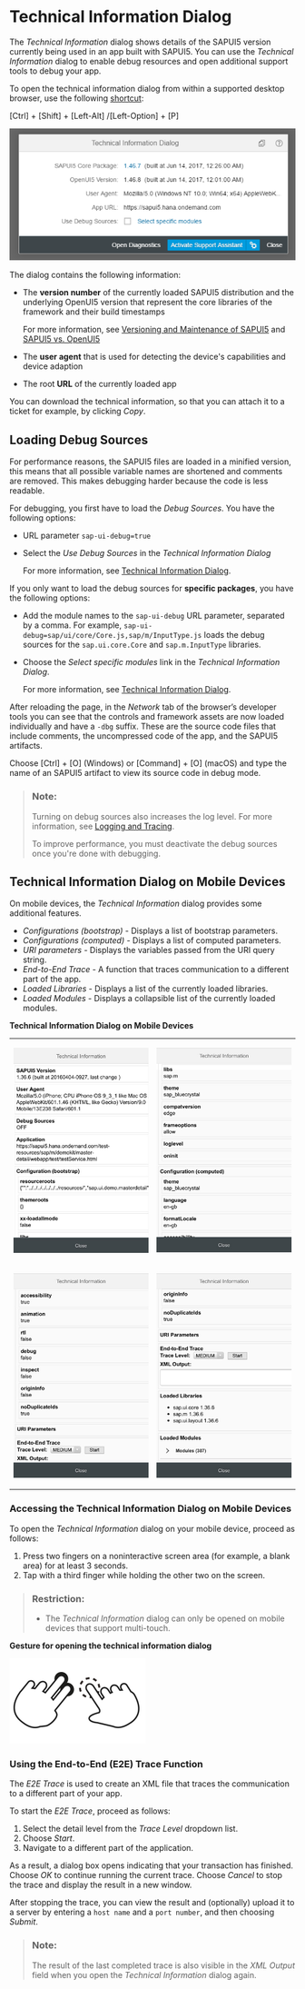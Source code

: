<!-- loio616a3ef07f554e20a3adf749c11f64e9 -->

# Technical Information Dialog

The *Technical Information* dialog shows details of the SAPUI5 version currently being used in an app built with SAPUI5. You can use the *Technical Information* dialog to enable debug resources and open additional support tools to debug your app.

To open the technical information dialog from within a supported desktop browser, use the following [shortcut](../02_Read-Me-First/keyboard-shortcuts-for-sapui5-tools-154844c.md):

[Ctrl\] + [Shift\] + [Left-Alt\] /[Left-Option\] + [P\] 

![Technical Information Dialog](../03_Get-Started/images/Technical_Information_Dialog_SAPUI5_8cec8a2.png)

The dialog contains the following information:

-   The **version number** of the currently loaded SAPUI5 distribution and the underlying OpenUI5 version that represent the core libraries of the framework and their build timestamps

    For more information, see [Versioning and Maintenance of SAPUI5](../02_Read-Me-First/versioning-and-maintenance-of-sapui5-91f0214.md) and [SAPUI5 vs. OpenUI5](../02_Read-Me-First/sapui5-vs-openui5-5982a97.md)

-   The **user agent** that is used for detecting the device's capabilities and device adaption

-   The root **URL** of the currently loaded app


You can download the technical information, so that you can attach it to a ticket for example, by clicking *Copy*.

<a name="copyda1306a437244116b156c4428b3c5b5f"/>

<!-- copyda1306a437244116b156c4428b3c5b5f -->

## Loading Debug Sources

For performance reasons, the SAPUI5 files are loaded in a minified version, this means that all possible variable names are shortened and comments are removed. This makes debugging harder because the code is less readable.

For debugging, you first have to load the *Debug Sources*. You have the following options:

-   URL parameter `sap-ui-debug=true`

-   Select the *Use Debug Sources* in the *Technical Information Dialog*

    For more information, see [Technical Information Dialog](technical-information-dialog-616a3ef.md#loio616a3ef07f554e20a3adf749c11f64e9).


If you only want to load the debug sources for **specific packages**, you have the following options:

-   Add the module names to the `sap-ui-debug` URL parameter, separated by a comma. For example, `sap-ui-debug=sap/ui/core/Core.js,sap/m/InputType.js` loads the debug sources for the `sap.ui.core.Core` and `sap.m.InputType` libraries.

-   Choose the *Select specific modules* link in the *Technical Information Dialog*.

    For more information, see [Technical Information Dialog](technical-information-dialog-616a3ef.md#loio616a3ef07f554e20a3adf749c11f64e9).


After reloading the page, in the *Network* tab of the browser’s developer tools you can see that the controls and framework assets are now loaded individually and have a `-dbg` suffix. These are the source code files that include comments, the uncompressed code of the app, and the SAPUI5 artifacts.

Choose [Ctrl\] + [O\]  \(Windows\) or [Command\] + [O\]  \(macOS\) and type the name of an SAPUI5 artifact to view its source code in debug mode.

> ### Note:  
> Turning on debug sources also increases the log level. For more information, see [Logging and Tracing](logging-and-tracing-9f4d62c.md).
> 
> To improve performance, you must deactivate the debug sources once you're done with debugging.

<a name="loiob5dcf47c7d4a4228ab40d77f835648e3"/>

<!-- loiob5dcf47c7d4a4228ab40d77f835648e3 -->

## Technical Information Dialog on Mobile Devices

On mobile devices, the *Technical Information* dialog provides some additional features.



-   *Configurations \(bootstrap\)* - Displays a list of bootstrap parameters.
-   *Configurations \(computed\)* - Displays a list of computed parameters.
-   *URI parameters* - Displays the variables passed from the URI query string.
-   *End-to-End Trace* - A function that traces communication to a different part of the app.
-   *Loaded Libraries* - Displays a list of the currently loaded libraries.
-   *Loaded Modules* - Displays a collapsible list of the currently loaded modules.

**Technical Information Dialog on Mobile Devices**


<table>
<tr>
<td valign="top">

![Technical Information in Mobile App](images/Mobile_Technical_Information_Dialog_1_f11a082.jpg)

</td>
<td valign="top">

![Technical Information in Mobile App](images/Mobile_Technical_Information_Dialog_2_d1e10c1.jpg)

</td>
</tr>
<tr>
<td valign="top">

![Technical Information in Mobile App](images/Mobile_Technical_Information_Dialog_3_ca7ba5f.jpg)

</td>
<td valign="top">

![Technical Information in Mobile App](images/Mobile_Technical_Information_Dialog_4_fc573fe.jpg)

</td>
</tr>
</table>



### Accessing the Technical Information Dialog on Mobile Devices

To open the *Technical Information* dialog on your mobile device, proceed as follows:

1.  Press two fingers on a noninteractive screen area \(for example, a blank area\) for at least 3 seconds.
2.  Tap with a third finger while holding the other two on the screen.

> ### Restriction:  
> -   The *Technical Information* dialog can only be opened on mobile devices that support multi-touch.

  
  
**Gesture for opening the technical information dialog**

![](images/SAPUI5_Mobile_Diagnostics_-_Opening_Gesture_df42057.png "Gesture for opening the technical information dialog")



### Using the End-to-End \(E2E\) Trace Function

The *E2E Trace* is used to create an XML file that traces the communication to a different part of your app.

To start the *E2E Trace*, proceed as follows:

1.  Select the detail level from the *Trace Level* dropdown list.
2.  Choose *Start*.
3.  Navigate to a different part of the application.

As a result, a dialog box opens indicating that your transaction has finished. Choose *OK* to continue running the current trace. Choose *Cancel* to stop the trace and display the result in a new window.

After stopping the trace, you can view the result and \(optionally\) upload it to a server by entering a `host name` and a `port number`, and then choosing *Submit*.

> ### Note:  
> The result of the last completed trace is also visible in the *XML Output* field when you open the *Technical Information* dialog again.

